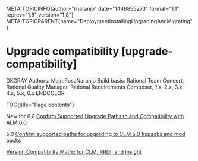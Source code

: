 META:TOPICINFO{author="rnaranjo" date="1446855273" format="1.1"
reprev="1.8" version="1.8"}
META:TOPICPARENT{name="DeploymentInstallingUpgradingAndMigrating"}

# Upgrade compatibility [upgrade-compatibility]

DKGRAY Authors: Main.RosaNaranjo Build basis: Rational Team Concert,
Rational Quality Manager, Rational Requirements Composer, 1.x, 2.x, 3.x,
4.x, 5.x, 6.x ENDCOLOR

TOC{title="Page contents"}

New for 6.0 [Confirm Supported Upgrade Paths to and Compatibility with
ALM
6.0](https://jazz.net/jazz/web/projects/Jazz20Collaborative20ALM#action=com.ibm.team.workitem.viewWorkItem&id=339987)

5.0 [Confirm supported paths for upgrading to CLM 5.0 fixpacks and mod
packs](https://jazz.net/jazz/web/projects/Jazz20Collaborative20ALM#action=com.ibm.team.workitem.viewWorkItem&id=299988)

[Version Compatibility Matrix for CLM, RRDI, and
Insight](VersionCompatibilityCLMRRDIAndInsight)
